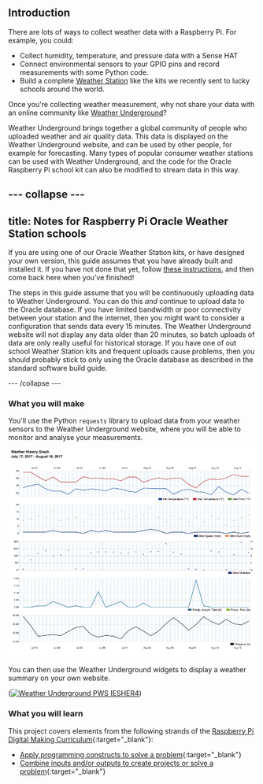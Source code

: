 ## Introduction

There are lots of ways to collect weather data with a Raspberry Pi. For example, you could:

- Collect humidity, temperature, and pressure data with a Sense HAT
- Connect environmental sensors to your GPIO pins and record measurements with some Python code.
- Build a complete [Weather Station](https://www.raspberrypi.org/education/weather-station/) like the kits we recently sent to lucky schools around the world.

Once you're collecting weather measurement, why not share your data with an online community like [Weather Underground](https://www.wunderground.com/)?

Weather Underground brings together a global community of people who uploaded weather and air quality data. This data is displayed on the Weather Underground website, and can be used by other people, for example for forecasting. Many types of popular consumer weather stations can be used with Weather Underground, and the code for the Oracle Raspberry Pi school kit can also be modified to stream data in this way.

--- collapse ---
---
title: Notes for Raspberry Pi Oracle Weather Station schools
---

If you are using one of our Oracle Weather Station kits, or have designed your own version, this guide assumes that you have already built and installed it. If you have not done that yet, follow [these instructions](https://www.raspberrypi.org/learning/weather-station-guide/), and then come back here when you've finished!

The steps in this guide assume that you will be continuously uploading data to Weather Underground. You can do this *and* continue to upload data to the Oracle database. If you have limited bandwidth or poor connectivity between your station and the internet, then you might want to consider a configuration that sends data every 15 minutes. The Weather Underground website will not display any data older than 20 minutes, so batch uploads of data are only really useful for historical storage. If you have one of out school Weather Station kits and frequent uploads cause problems, then you should probably stick to only using the Oracle database as described in the standard software build guide.

--- /collapse ---

### What you will make

You'll use the Python `requests` library to upload data from your weather sensors to the Weather Underground website, where you will be able to monitor and analyse your measurements.

![](images/image4.png)

You can then use the Weather Underground widgets to display a weather summary on your own website.

(<a href="http://www.wunderground.com/weatherstation/WXDailyHistory.asp?ID=IESHER4"><img src="http://banners.wunderground.com/cgi-bin/banner/ban/wxBanner?bannertype=pws250_both&weatherstationcount=IESHER4" width="250" height="150" border="0" alt="Weather Underground PWS IESHER4" /></a>)

### What you will learn

This project covers elements from the following strands of the [Raspberry Pi Digital Making Curriculum](http://rpf.io/curriculum){:target="_blank"}:

+ [Apply programming constructs to solve a problem](https://curriculum.raspberrypi.org/programming/builder/){:target="_blank"}
+ [Combine inputs and/or outputs to create projects or solve a problem](https://www.raspberrypi.org/curriculum/physical-computing/builder){:target="_blank"}
